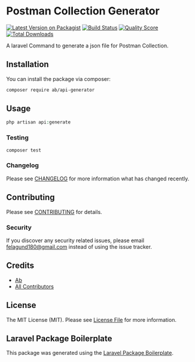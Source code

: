 # Postman Collection Generator

[![Latest Version on Packagist](https://img.shields.io/packagist/v/ab/api-generator.svg?style=flat-square)](https://packagist.org/packages/ab/api-generator)
[![Build Status](https://img.shields.io/travis/ab/api-generator/master.svg?style=flat-square)](https://travis-ci.org/ab/api-generator)
[![Quality Score](https://img.shields.io/scrutinizer/g/ab/api-generator.svg?style=flat-square)](https://scrutinizer-ci.com/g/ab/api-generator)
[![Total Downloads](https://img.shields.io/packagist/dt/ab/api-generator.svg?style=flat-square)](https://packagist.org/packages/ab/api-generator)

A laravel Command to generate a json file for Postman Collection.

## Installation

You can install the package via composer:

```bash
composer require ab/api-generator
```

## Usage

``` php
php artisan api:generate
```

### Testing

``` bash
composer test
```

### Changelog

Please see [CHANGELOG](CHANGELOG.md) for more information what has changed recently.

## Contributing

Please see [CONTRIBUTING](CONTRIBUTING.md) for details.

### Security

If you discover any security related issues, please email felagund180@gmail.com instead of using the issue tracker.

## Credits

- [Ab](https://github.com/felagund180)
- [All Contributors](../../contributors)

## License

The MIT License (MIT). Please see [License File](LICENSE.md) for more information.

## Laravel Package Boilerplate

This package was generated using the [Laravel Package Boilerplate](https://laravelpackageboilerplate.com).
